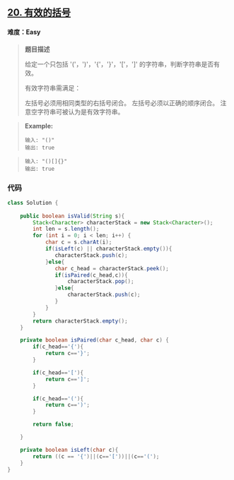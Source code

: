 ## [20. 有效的括号](https://leetcode-cn.com/problems/valid-parentheses/)

#### 难度：Easy

> **题目描述**
>
> 给定一个只包括 '('，')'，'{'，'}'，'['，']' 的字符串，判断字符串是否有效。
>
> 有效字符串需满足：
>
> 左括号必须用相同类型的右括号闭合。
> 左括号必须以正确的顺序闭合。
> 注意空字符串可被认为是有效字符串。

> 
>
> **Example:**
>
> ```
> 输入: "()"
> 输出: true
> ```

> ```
> 输入: "()[]{}"
> 输出: true
> ```

### 代码

```java
class Solution {
    
    public boolean isValid(String s){
        Stack<Character> characterStack = new Stack<Character>();
        int len = s.length();
        for (int i = 0; i < len; i++) {
            char c = s.charAt(i);
            if(isLeft(c) || characterStack.empty()){
               characterStack.push(c);
            }else{
               char c_head = characterStack.peek();
               if(isPaired(c_head,c)){
                   characterStack.pop();
               }else{
                   characterStack.push(c);
               }
            }
        }
        return characterStack.empty();
    }

    private boolean isPaired(char c_head, char c) {
        if(c_head=='{'){
            return c=='}';
        }

        if(c_head=='['){
            return c==']';
        }

        if(c_head=='('){
            return c==')';
        }

        return false;

    }

    private boolean isLeft(char c){
        return ((c == '{')||(c=='['))||(c=='(');
    }
}
```
